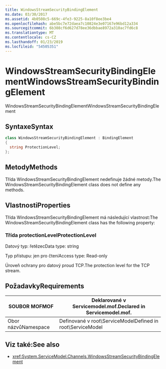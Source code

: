 ```yaml
---
title: WindowsStreamSecurityBindingElement
ms.date: 03/30/2017
ms.assetid: 4b0508c5-669c-4fe3-9225-8a10f8ee3be4
ms.openlocfilehash: abe5bc7e72daea7c10824e3e07167e96bd12a334
ms.sourcegitcommit: 6b308cf6d627d78ee36dbbae8972a310ac7fd6c8
ms.translationtype: MT
ms.contentlocale: cs-CZ
ms.lasthandoff: 01/23/2019
ms.locfileid: "54505351"
---
```

# <a name="windowsstreamsecuritybindingelement"></a><span data-ttu-id="401af-102">WindowsStreamSecurityBindingElement</span><span class="sxs-lookup"><span data-stu-id="401af-102">WindowsStreamSecurityBindingElement</span></span>
<span data-ttu-id="401af-103">WindowsStreamSecurityBindingElement</span><span class="sxs-lookup"><span data-stu-id="401af-103">WindowsStreamSecurityBindingElement</span></span>  
  
## <a name="syntax"></a><span data-ttu-id="401af-104">Syntaxe</span><span class="sxs-lookup"><span data-stu-id="401af-104">Syntax</span></span>  
  
```csharp
class WindowsStreamSecurityBindingElement : BindingElement  
{  
  string ProtectionLevel;  
};  
```  
  
## <a name="methods"></a><span data-ttu-id="401af-105">Metody</span><span class="sxs-lookup"><span data-stu-id="401af-105">Methods</span></span>  
 <span data-ttu-id="401af-106">Třída WindowsStreamSecurityBindingElement nedefinuje žádné metody.</span><span class="sxs-lookup"><span data-stu-id="401af-106">The WindowsStreamSecurityBindingElement class does not define any methods.</span></span>  
  
## <a name="properties"></a><span data-ttu-id="401af-107">Vlastnosti</span><span class="sxs-lookup"><span data-stu-id="401af-107">Properties</span></span>  
 <span data-ttu-id="401af-108">Třída WindowsStreamSecurityBindingElement má následující vlastnost:</span><span class="sxs-lookup"><span data-stu-id="401af-108">The WindowsStreamSecurityBindingElement class has the following property:</span></span>  
  
### <a name="protectionlevel"></a><span data-ttu-id="401af-109">Třída protectionLevel</span><span class="sxs-lookup"><span data-stu-id="401af-109">ProtectionLevel</span></span>  
 <span data-ttu-id="401af-110">Datový typ: řetězec</span><span class="sxs-lookup"><span data-stu-id="401af-110">Data type: string</span></span>  
  
 <span data-ttu-id="401af-111">Typ přístupu: jen pro čtení</span><span class="sxs-lookup"><span data-stu-id="401af-111">Access type: Read-only</span></span>  
  
 <span data-ttu-id="401af-112">Úroveň ochrany pro datový proud TCP.</span><span class="sxs-lookup"><span data-stu-id="401af-112">The protection level for the TCP stream.</span></span>  
  
## <a name="requirements"></a><span data-ttu-id="401af-113">Požadavky</span><span class="sxs-lookup"><span data-stu-id="401af-113">Requirements</span></span>  
  
|<span data-ttu-id="401af-114">SOUBOR MOF</span><span class="sxs-lookup"><span data-stu-id="401af-114">MOF</span></span>|<span data-ttu-id="401af-115">Deklarované v Servicemodel.mof.</span><span class="sxs-lookup"><span data-stu-id="401af-115">Declared in Servicemodel.mof.</span></span>|  
|---------|-----------------------------------|  
|<span data-ttu-id="401af-116">Obor názvů</span><span class="sxs-lookup"><span data-stu-id="401af-116">Namespace</span></span>|<span data-ttu-id="401af-117">Definované v root\ServiceModel</span><span class="sxs-lookup"><span data-stu-id="401af-117">Defined in root\ServiceModel</span></span>|  
  
## <a name="see-also"></a><span data-ttu-id="401af-118">Viz také:</span><span class="sxs-lookup"><span data-stu-id="401af-118">See also</span></span>
- <xref:System.ServiceModel.Channels.WindowsStreamSecurityBindingElement>
